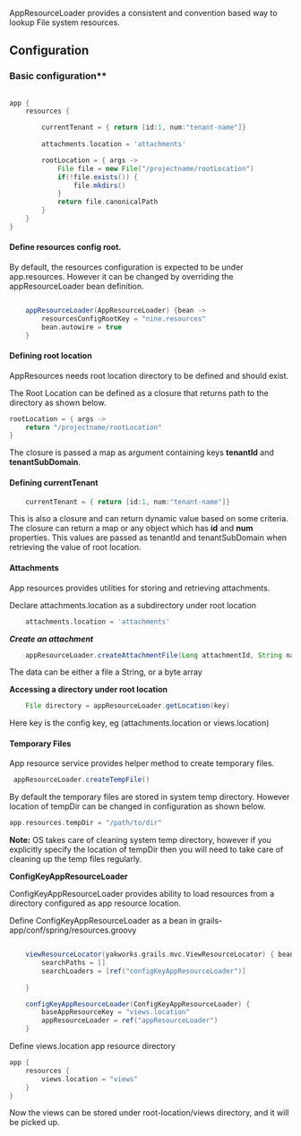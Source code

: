 
AppResourceLoader provides a consistent and convention based way to lookup File system resources.

## Configuration

### Basic configuration**
```groovy
    
app {
	resources {

		currentTenant = { return [id:1, num:"tenant-name"]}
		
		attachments.location = 'attachments'

		rootLocation = { args ->
			File file = new File("/projectname/rootLocation")
			if(!file.exists()) {
				file.mkdirs()
			}
			return file.canonicalPath
		}
	}
}

```

#### Define resources config root.  
By default, the resources configuration is expected to be under app.resources. However it can be changed by overriding the appResourceLoader bean definition.

```groovy

    appResourceLoader(AppResourceLoader) {bean ->
        resourcesConfigRootKey = "nine.resources"
        bean.autowire = true
    }

```


#### Defining root location

AppResources needs root location directory to be defined and should exist.

The Root Location can be defined as a closure that returns path to the directory as shown below.
 
```groovy
rootLocation = { args ->
    return "/projectname/rootLocation"
}
```

The closure is passed a map as argument containing keys **tenantId** and **tenantSubDomain**.

#### Defining currentTenant
```groovy
    currentTenant = { return [id:1, num:"tenant-name"]}    
```

This is also a closure and can return dynamic value based on some criteria.
The closure can return a map or any object which has **id** and **num** properties.
This values are passed as tenantId and tenantSubDomain when retrieving the value of root location.

#### Attachments

App resources provides utilities for storing and retrieving attachments.

Declare attachments.location as a subdirectory under root location

```groovy
    attachments.location = 'attachments'
```

_**Create an attachment**_
```groovy
    appResourceLoader.createAttachmentFile(Long attachmentId, String name, String extension, data)
```

The data can be either a file a String, or a byte array

**Accessing a directory under root location**
```groovy
    File directory = appResourceLoader.getLocation(key)
```
Here key is the config key, eg (attachments.location or views.location)

#### Temporary Files
App resource service provides helper method to create temporary files.
```groovy
 appResourceLoader.createTempFile() 
```
By default the temporary files are stored in system temp directory.
However location of tempDir can be changed in configuration as shown below.

```groovy
app.resources.tempDir = "/path/to/dir"
```

**Note:** OS takes care of cleaning system temp directory, however if you explicitly specify the location of tempDir then you will need to take care of cleaning up the temp files regularly.


**ConfigKeyAppResourceLoader**

ConfigKeyAppResourceLoader provides ability to load resources from a directory configured as app resource location.

Define ConfigKeyAppResourceLoader as a bean in grails-app/conf/spring/resources.groovy

```groovy

    viewResourceLocator(yakworks.grails.mvc.ViewResourceLocator) { bean ->
        searchPaths = []
        searchLoaders = [ref("configKeyAppResourceLoader")]
      
    }

    configKeyAppResourceLoader(ConfigKeyAppResourceLoader) {
        baseAppResourceKey = "views.location"
        appResourceLoader = ref("appResourceLoader")
    }

```

Define views.location app resource directory

```groovy
app {
	resources {
	    views.location = "views"
	}
}
```

Now the views can be stored under root-location/views directory, and it will be picked up.
